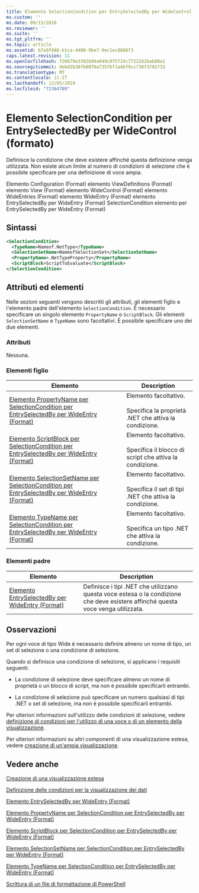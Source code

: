 ```yaml
---
title: Elemento SelectionCondition per EntrySelectedBy per WideControl (Format) | Microsoft Docs
ms.custom: ''
ms.date: 09/13/2016
ms.reviewer: ''
ms.suite: ''
ms.tgt_pltfrm: ''
ms.topic: article
ms.assetid: b7a9f086-b1ca-4400-9be7-9ec1ec8880f3
caps.latest.revision: 11
ms.openlocfilehash: f20679e3392b99a049c075f24c7712262bab08e1
ms.sourcegitcommit: debd2b38fb8070a7357bf1a4bf9cc736f3702f31
ms.translationtype: MT
ms.contentlocale: it-IT
ms.lasthandoff: 12/05/2019
ms.locfileid: "72364780"
---
```

# <a name="selectioncondition-element-for-entryselectedby-for-widecontrol-format"></a>Elemento SelectionCondition per EntrySelectedBy per WideControl (formato)

Definisce la condizione che deve esistere affinché questa definizione venga utilizzata. Non esiste alcun limite al numero di condizioni di selezione che è possibile specificare per una definizione di voce ampia.

Elemento Configuration (Format) elemento ViewDefinitions (Format) elemento View (Format) elemento WideControl (Format) elemento WideEntries (Format) elemento WideEntry (Format) elemento EntrySelectedBy per WideEntry (Format) SelectionCondition elemento per EntrySelectedBy per WideEntry (Format)

## <a name="syntax"></a>Sintassi

```xml
<SelectionCondition>
  <TypeName>Nameof.NetType</TypeName>
  <SelectionSetName>NameofSelectionSet</SelectionSetName>
  <PropertyName>.NetTypeProperty</PropertyName>
  <ScriptBlock>ScriptToEvaluate</ScriptBlock>
</SelectionCondition>
```

## <a name="attributes-and-elements"></a>Attributi ed elementi

Nelle sezioni seguenti vengono descritti gli attributi, gli elementi figlio e l'elemento padre dell'elemento `SelectionCondition`. È necessario specificare un singolo elemento `PropertyName` o `ScriptBlock`. Gli elementi `SelectionSetName` e `TypeName` sono facoltativi. È possibile specificare uno dei due elementi.

### <a name="attributes"></a>Attributi

Nessuna.

### <a name="child-elements"></a>Elementi figlio

|Elemento|Description|
|-------------|-----------------|
|[Elemento PropertyName per SelectionCondition per EntrySelectedBy per WideEntry (Format)](./propertyname-element-for-selectioncondition-for-entryselectedby-for-wideentry-format.md)|Elemento facoltativo.<br /><br /> Specifica la proprietà .NET che attiva la condizione.|
|[Elemento ScriptBlock per SelectionCondition per EntrySelectedBy per WideEntry (Format)](./scriptblock-element-for-selectioncondition-for-entryselectedby-for-widecontrol-format.md)|Elemento facoltativo.<br /><br /> Specifica il blocco di script che attiva la condizione.|
|[Elemento SelectionSetName per SelectionCondition per EntrySelectedBy per WideEntry (Format)](./selectionsetname-element-for-selectioncondition-for-entryselectedby-for-wideentry-format.md)|Elemento facoltativo.<br /><br /> Specifica il set di tipi .NET che attiva la condizione.|
|[Elemento TypeName per SelectionCondition per EntrySelectedBy per WideEntry (Format)](./typename-element-for-selectioncondition-for-entryselectedby-for-widecontrol-format.md)|Elemento facoltativo.<br /><br /> Specifica un tipo .NET che attiva la condizione.|

### <a name="parent-elements"></a>Elementi padre

|Elemento|Description|
|-------------|-----------------|
|[Elemento EntrySelectedBy per WideEntry (Format)](./entryselectedby-element-for-wideentry-format.md)|Definisce i tipi .NET che utilizzano questa voce estesa o la condizione che deve esistere affinché questa voce venga utilizzata.|

## <a name="remarks"></a>Osservazioni

Per ogni voce di tipo Wide è necessario definire almeno un nome di tipo, un set di selezione o una condizione di selezione.

Quando si definisce una condizione di selezione, si applicano i requisiti seguenti:

- La condizione di selezione deve specificare almeno un nome di proprietà o un blocco di script, ma non è possibile specificarli entrambi.

- La condizione di selezione può specificare un numero qualsiasi di tipi .NET o set di selezione, ma non è possibile specificarli entrambi.

Per ulteriori informazioni sull'utilizzo delle condizioni di selezione, vedere [definizione di condizioni per l'utilizzo di una voce o di un elemento della visualizzazione](./defining-conditions-for-displaying-data.md).

Per ulteriori informazioni su altri componenti di una visualizzazione estesa, vedere [creazione di un'ampia visualizzazione](./creating-a-wide-view.md).

## <a name="see-also"></a>Vedere anche

[Creazione di una visualizzazione estesa](./creating-a-wide-view.md)

[Definizione delle condizioni per la visualizzazione dei dati](./defining-conditions-for-displaying-data.md)

[Elemento EntrySelectedBy per WideEntry (Format)](./entryselectedby-element-for-wideentry-format.md)

[Elemento PropertyName per SelectionCondition per EntrySelectedBy per WideEntry (Format)](./propertyname-element-for-selectioncondition-for-entryselectedby-for-wideentry-format.md)

[Elemento ScriptBlock per SelectionCondition per EntrySelectedBy per WideEntry (Format)](./scriptblock-element-for-selectioncondition-for-entryselectedby-for-widecontrol-format.md)

[Elemento SelectionSetName per SelectionCondition per EntrySelectedBy per WideEntry (Format)](./selectionsetname-element-for-selectioncondition-for-entryselectedby-for-wideentry-format.md)

[Elemento TypeName per SelectionCondition per EntrySelectedBy per WideEntry (Format)](./typename-element-for-selectioncondition-for-entryselectedby-for-widecontrol-format.md)

[Scrittura di un file di formattazione di PowerShell](./writing-a-powershell-formatting-file.md)
